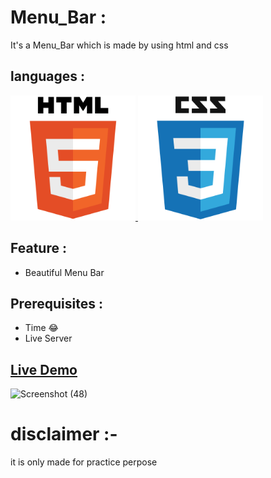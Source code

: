 # Menu_Bar : 
It's a Menu_Bar which is made by using html and css

## languages :

<a href="https://www.w3.org/html/" target="_blank" rel="noreferrer" > <img src="https://raw.githubusercontent.com/devicons/devicon/master/icons/html5/html5-original-wordmark.svg" alt="html5" width="200" height="200" /> </a>
<a href="https://www.w3schools.com/css/" target="_blank" rel="noreferrer" > <img src="https://raw.githubusercontent.com/devicons/devicon/master/icons/css3/css3-original-wordmark.svg" alt="css3" width="200" height="200" /> </a>
## Feature : 
* Beautiful Menu Bar
## Prerequisites :
* Time 😂
* Live Server

## <a href="">Live Demo</a>

![Screenshot (48)](https://github.com/RushiCoder/Menu_Bar/assets/114005115/26637cd4-fe07-482f-ab0a-1ae39e9f1a79)

# disclaimer :-
it is only made for practice perpose
